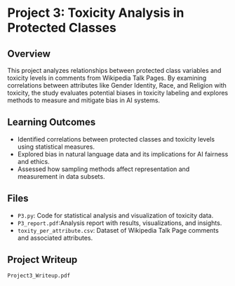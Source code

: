 # Project 3: Toxicity Analysis in Protected Classes

## Overview
This project analyzes relationships between protected class variables and toxicity levels in comments from Wikipedia Talk Pages. By examining correlations between attributes like Gender Identity, Race, and Religion with toxicity, the study evaluates potential biases in toxicity labeling and explores methods to measure and mitigate bias in AI systems.

## Learning Outcomes
- Identified correlations between protected classes and toxicity levels using statistical measures.
- Explored bias in natural language data and its implications for AI fairness and ethics.
- Assessed how sampling methods affect representation and measurement in data subsets.

## Files
- `P3.py`: Code for statistical analysis and visualization of toxicity data.
- `P3_report.pdf`:Analysis report with results, visualizations, and insights.
- `toxity_per_attribute.csv`: Dataset of Wikipedia Talk Page comments and associated attributes.

## Project Writeup
`Project3_Writeup.pdf`
